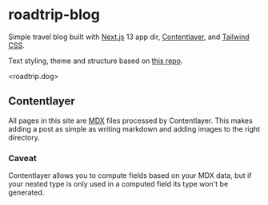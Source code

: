 # roadtrip-blog

Simple travel blog built with [Next.js](https://nextjs.org/) 13 app dir, [Contentlayer](https://www.contentlayer.dev/), and [Tailwind CSS](https://tailwindcss.com/).

Text styling, theme and structure based on [this repo](https://github.com/shadcn/next-contentlayer).

<roadtrip.dog>

## Contentlayer

All pages in this site are [MDX](https://mdxjs.com/) files processed by Contentlayer. This makes adding a post as simple as writing markdown and adding images to the right directory.

### Caveat

Contentlayer allows you to compute fields based on your MDX data, but if your nested type is only used in a computed field its type won't be generated.

